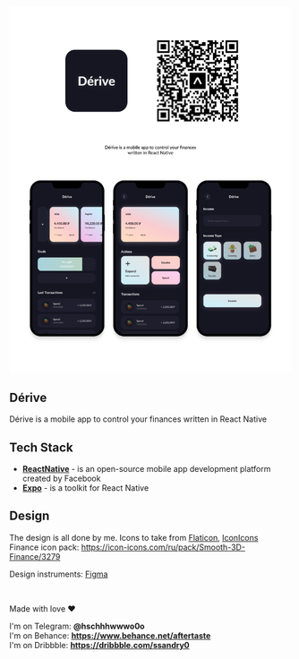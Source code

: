 <img src="./md/cover.png" />

## Dérive

Dérive is a mobile app to control your finances written in React Native

## Tech Stack

- **[ReactNative]** - is an open-source mobile app development platform created by Facebook
- **[Expo]** - is a toolkit for React Native

## Design

The design is all done by me. Icons to take from [Flaticon], [IconIcons] <br /> Finance icon pack:
https://icon-icons.com/ru/pack/Smooth-3D-Finance/3279

Design instruments: [Figma]

[reactnative]: https://reactnative.dev/
[expo]: https://docs.expo.dev/
[flaticon]: https://www.flaticon.com/
[iconicons]: https://icon-icons.com/ru/
[figma]: https://www.figma.com/

<br />

Made with love ❤️

I'm on Telegram: **@hschhhwwwo0o** \
I'm on Behance: **https://www.behance.net/aftertaste** \
I'm on Dribbble: **https://dribbble.com/ssandry0**
